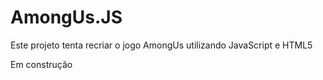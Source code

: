 # AmongUs.JS
 Este projeto tenta recriar o jogo AmongUs utilizando JavaScript e HTML5


 Em construção
